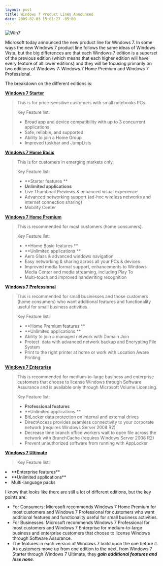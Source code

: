 ```yaml
---
layout: post
title: Windows 7 Product Lines Announced
date: 2009-02-03 15:01:27 -05:00
---
```


![Win7](http://gwb.blob.core.windows.net/sdorman/WindowsLiveWriter/Windows7ProductLinesAnnounced_C6F3/Win7_1.png "Win7") 

Microsoft today announced the new product line for Windows 7. In some ways the new Windows 7 product line follows the same ideas of Windows Vista, but the big differences are that each Windows 7 edition is a superset of the previous edition (which means that each higher edition will have every feature of all lower editions) and they will be focusing primarily on two editions of Windows 7: Windows 7 Home Premium and Windows 7 Professional.

The breakdown on the different editions is:

**<u>Windows 7 Starter</u>**

> This is for price-sensitive customers with small notebooks PCs.
> 
> Key Feature list:
> 
> *   Broad app and device compatibility with up to 3 concurrent applications
> *   Safe, reliable, and supported
> *   Ability to join a Home Group
> *   Improved taskbar and JumpLists

**<u>Windows 7 Home Basic</u>** 

> This is for customers in emerging markets only.
> 
> Key Feature list:
> 
> *   **Starter features **
> *   **Unlimited applications**
> *   Live Thumbnail Previews & enhanced visual experience
> *   Advanced networking support (ad-hoc wireless networks and internet connection sharing)
> *   Mobility Center

**<u>Windows 7 Home Premium</u>**

> This is recommended for most customers (home consumers).
> 
> Key Feature list:
> 
> *   **Home Basic features **
> *   **Unlimited applications **
> *   Aero Glass & advanced windows navigation
> *   Easy networking & sharing across all your PCs & devices
> *   Improved media format support, enhancements to Windows Media Center and media streaming, including Play To
> *   Multi-touch and improved handwriting recognition

**<u>Windows 7 Professional</u>**

> This is recommended for small businesses and those customers (home consumers) who want additional features and functionality useful for small business activities.
> 
> Key Feature list:
> 
> *   **Home Premium features **
> *   **Unlimited applications **
> *   Ability to join a managed network with Domain Join
> *   Protect  data with advanced network backup and Encrypting File System
> *   Print to the right printer at home or work with Location Aware Printing

**<u>Windows 7 Enterprise</u>**

> This is recommended for medium-to-large business and enterprise customers that choose to license Windows through Software Assurance and is available only through Microsoft Volume Licensing.
> 
> Key Feature list:
> 
> *   **Professional features**
> *   **Unlimited applications **
> *   BitLocker data protection on internal and external drives
> *   DirectAccess provides seamless connectivity to your corporate network (requires Windows Server 2008 R2)
> *   Decrease time branch office workers wait to open file across the network with BranchCache (requires Windows Server 2008 R2)
> *   Prevent unauthorized software from running with AppLocker

**<u>Windows 7 Ultimate</u>**

> Key Feature list:
> 
<li>**Enterprise features** </li>
<li>**Unlimited applications** </li>
<li>Multi-language packs </li>

I know that looks like there are still a lot of different editions, but the key points are:

*   For Consumers: Microsoft recommends Windows 7 Home Premium for most customers and Windows 7 Professional for customers who want additional features and functionality useful for small business activities. 
*   For Businesses: Microsoft recommends Windows 7 Professional for most customers and Windows 7 Enterprise for medium-to-large business and enterprise customers that choose to license Windows through Software Assurance. 
*   The features in each version of Windows 7 build upon the one before it. As customers move up from one edition to the next, from Windows 7 Starter through Windows 7 Ultimate, they ***gain additional features and lose none***. 
